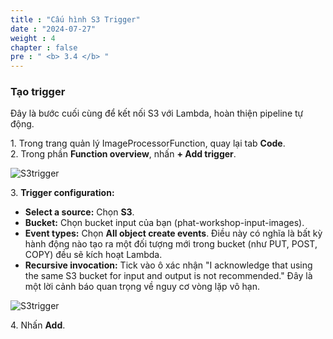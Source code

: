 ```yaml
---
title : "Cấu hình S3 Trigger"
date : "2024-07-27"
weight : 4
chapter : false
pre : " <b> 3.4 </b> "
---
```


### Tạo trigger

Đây là bước cuối cùng để kết nối S3 với Lambda, hoàn thiện pipeline tự động.

1\. Trong trang quản lý ImageProcessorFunction, quay lại tab **Code**.  
2\. Trong phần **Function overview**, nhấn **\+ Add trigger**.

![S3trigger](/images/image35.png)

3\. **Trigger configuration:**  
   * **Select a source:** Chọn **S3**.  
   * **Bucket:** Chọn bucket input của bạn (phat-workshop-input-images).  
   * **Event types:** Chọn **All object create events**. Điều này có nghĩa là bất kỳ hành động nào tạo ra một đối tượng mới trong bucket (như PUT, POST, COPY) đều sẽ kích hoạt Lambda.  
   * **Recursive invocation:** Tick vào ô xác nhận "I acknowledge that using the same S3 bucket for input and output is not recommended." Đây là một lời cảnh báo quan trọng về nguy cơ vòng lặp vô hạn.

   ![S3trigger](/images/image19.png)

4\. Nhấn **Add**.